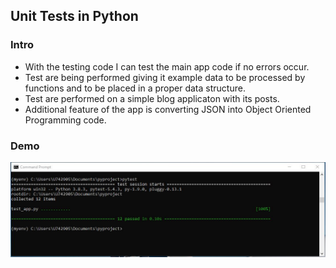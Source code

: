 <h2>Unit Tests in Python</h2>
<h3>Intro</h3>
<ul>
  <li>With the testing code I can test the main app code if no errors occur.</li>
  <li>Test are being performed giving it example data to be processed by functions and to be placed in a proper data structure.</li>
  <li>Test are performed on a simple blog applicaton with its posts.</li>
  <li>Additional feature of the app is converting JSON into Object Oriented Programming code.</li>
</ul>

<h3>Demo</h3>
<img src="images/console.JPG">
